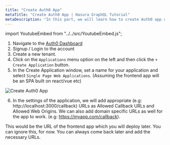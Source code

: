 ```yaml
---
title: "Create Auth0 App"
metaTitle: "Create Auth0 App | Hasura GraphQL Tutorial"
metaDescription: "In this part, we will learn how to create Auth0 app using the dashboard for a Single Page Web Application."
---
```


import YoutubeEmbed from "../../src/YoutubeEmbed.js";

<YoutubeEmbed link="https://www.youtube.com/embed/BXJk0wao42U" />

1. Navigate to the [Auth0 Dashboard](https://manage.auth0.com/)
2. Signup / Login to the account
3. Create a new tenant.
4. Click on the `Applications` menu option on the left and then click the `+ Create Application` button.
5. In the Create Application window, set a name for your application and select `Single Page Web Applications`. (Assuming the frontend app will be an SPA built on react/vue etc)

![Create Auth0 App](https://graphql-engine-cdn.hasura.io/learn-hasura/assets/graphql-hasura/create-auth0-app.png)

6. In the settings of the application, we will add appropriate (e.g: http://localhost:3000/callback) URLs as Allowed Callback URLs and Allowed Web Origins. We can also add domain specific URLs as well for the app to work. (e.g: https://myapp.com/callback). 

This would be the URL of the frontend app which you will deploy later. You can ignore this, for now. You can always come back later and add the necessary URLs.

